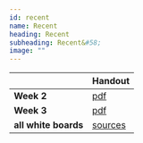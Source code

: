 ```yaml
---
id: recent
name: Recent
heading: Recent
subheading: Recent&#58;
image: ""
---
```



|           | Handout                
|-----------|------------------------
| **Week 2**   |  [pdf](assets/tutorials/week2_tutorial.pdf)  
| **Week 3**   |  [pdf](assets/tutorials/week3_tutorial.pdf) 
| **all white boards**   |  [sources](https://github.com/Enthazy/enthazy.github.io/tree/main/assets/tutorials)  

